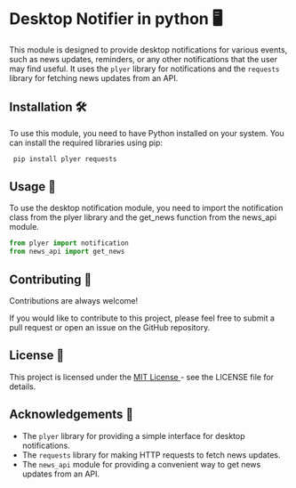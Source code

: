 
# Desktop Notifier in python 🖥️

This module is designed to provide desktop notifications for various events, such as news updates, reminders, or any other notifications that the user may find useful. It uses the `plyer` library for notifications and the `requests` library for fetching news updates from an API.


## Installation 🛠️

To use this module, you need to have Python installed on your system. You can install the required libraries using pip:

```bash
 pip install plyer requests
```
    
## Usage 🚀

To use the desktop notification module, you need to import the notification class from the plyer library and the get_news function from the news_api module.

```python
from plyer import notification
from news_api import get_news
```


## Contributing 🤝


Contributions are always welcome!

If you would like to contribute to this project, please feel free to submit a pull request or open an issue on the GitHub repository.


## License 📜
This project is licensed under the [MIT License ](https://choosealicense.com/licenses/mit/)- see the LICENSE file for details.



## Acknowledgements  🙏

- The `plyer` library for providing a simple interface for desktop notifications.
- The `requests` library for making HTTP requests to fetch news updates.
- The `news_api` module for providing a convenient way to get news updates from an API.

